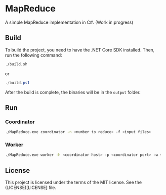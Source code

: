 ﻿# MapReduce

A simple MapReduce implementation in C#. (Work in progress)

## Build

To build the project, you need to have the .NET Core SDK installed. Then, run the following command:

```bash
./build.sh
```
or 

```powershell
./build.ps1
```

After the build is complete, the binaries will be in the `output` folder.

## Run

### Coordinator

```bash
./MapReduce.exe coordinator -n <number to reduce> -f <input files>
```
### Worker

```bash
./MapReduce.exe worker -h <coordinator host> -p <coordinator port> -w <lib containing worker implementation>
```

## License

This project is licensed under the terms of the MIT license. See the (LICENSE)[LICENSE] file.